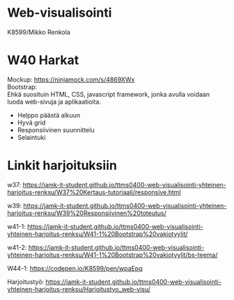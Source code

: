 # Web-visualisointi
K8599/Mikko Renkola

# W40 Harkat
Mockup: https://ninjamock.com/s/4869XWx<br>
Bootstrap:<br>
Ehkä suosituin HTML, CSS, javascript framework, jonka avulla voidaan luoda web-sivuja ja aplikaatioita.
+ Helppo päästä alkuun
+ Hyvä grid
+ Responsiivinen suunnittelu
+ Selaintuki

# Linkit harjoituksiin
w37: https://jamk-it-student.github.io/ttms0400-web-visualisointi-yhteinen-harjoitus-renksu/W37%20Kertaus-tutoriaali/responsive.html

w39: https://jamk-it-student.github.io/ttms0400-web-visualisointi-yhteinen-harjoitus-renksu/W39%20Responsiivinen%20toteutus/

w41-1: https://jamk-it-student.github.io/ttms0400-web-visualisointi-yhteinen-harjoitus-renksu/W41-1%20Bootstrap%20vakiotyylit/

w41-2: https://jamk-it-student.github.io/ttms0400-web-visualisointi-yhteinen-harjoitus-renksu/W41-1%20Bootstrap%20vakiotyylit/bs-teema/

W44-1: https://codepen.io/K8599/pen/wpaEpq

Harjoitustyö: https://jamk-it-student.github.io/ttms0400-web-visualisointi-yhteinen-harjoitus-renksu/Harjoitustyo_web-visu/
